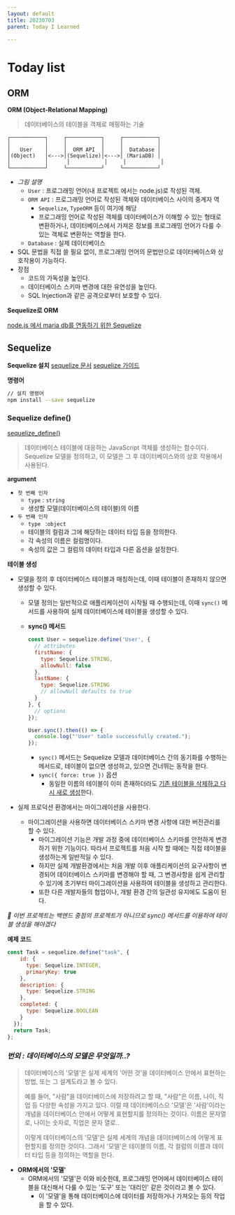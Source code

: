 ```yaml
---
layout: default
title: 20230703
parent: Today I Learned

---
```


# Today list 

## ORM

**ORM (Object-Relational Mapping)**

> 데이터베이스의 테이블을 객체로 매핑하는 기술

```
┌───────────┐     ┌───────────┐     ┌───────────┐
│           │     │           │     │           │
│   User    │     │  ORM API  │     │  Database │
│(Object)   │<--->│(Sequelize)│<--->│ (MariaDB) │
│           │      │           │     │           │
└───────────┘     └───────────┘     └───────────┘
```

- *그림 설명*
  - `User` : 프로그래밍 언어(내 프로젝트 에서는 node.js)로 작성된 객체.
  - `ORM API` : 프로그래밍 언어로 작성된 객체와 데이터베이스 사이의 중계자 역
    - `Sequelize`, `TypeORM` 등이 여기에 해당
    - 프로그래밍 언어로 작성된 객체를 데이터베이스가 이해할 수 있는 형태로 변환하거나, 데이터베이스에서 가져온 정보를 프로그래밍 언어가 다룰 수 있는 객체로 변환하는 역할을 한다.
  - `Database` : 실제 데이터베이스
- SQL 문법을 직접 쓸 필요 없이, 프로그래밍 언어의 문법만으로 데이터베이스와 상호작용이 가능하다.
- 장점
  - 코드의 가독성을 높인다.
  - 데이터베이스 스키마 변경에 대한 유연성을 높인다.
  - SQL Injection과 같은 공격으로부터 보호할 수 있다.



**Sequelize로 ORM**

[node.js 에서 maria db를 연동하기 위한 Sequelize](https://mariadb.com/ko/resources/blog/using-the-mariadb-node-js-driver-with-sequelize/)



## Sequelize

**Sequelize 설치**
[sequelize 문서](https://www.npmjs.com/package/sequelize)
[sequelize 가이드](https://sequelize.org/docs/v6/)

**명령어**

```bash
// 설치 명령어
npm install --save sequelize
```



### **Sequelize define()**

[sequelize_define()](https://sequelize.org/docs/v6/core-concepts/model-basics/)

> 데이터베이스 테이블에 대응하는 JavaScript 객체를 생성하는 함수이다.
> Sequelize 모델을 정의하고, 이 모델은 그 후 데이터베이스와의 상호 작용에서 사용된다.	

**argument**

- `첫 번째 인자`
  - `type` :  `string`
  - 생성할 모델(데이터베이스의 테이블)의 이름
- `두 번쨰 인자`
  - `type ` :`object`
  - 테이블의 컬럼과 그에 해당하는 데이터 타입 등을 정의한다.
  - 각 속성의 이름은 컬럼명이다.
  - 속성의 값은 그 컬럼의 데이터 타입과 다른 옵션을 설정한다.



**테이블 생성**

- 모델을 정의 후 데이터베이스 테이블과 매칭하는데, 이때 테이블이 존재하지 않으면 생성할 수 있다.

  - 모델 정의는 일반적으로 애플리케이션이 시작될 때 수행되는데, 이때 `sync()` 메서드를 사용하여 실제 데이터베이스에 테이블을 생성할 수 있다.

  - **sync() 메서드**

    ```js
    const User = sequelize.define('User', {
      // attributes
      firstName: {
        type: Sequelize.STRING,
        allowNull: false
      },
      lastName: {
        type: Sequelize.STRING
        // allowNull defaults to true
      }
    }, {
      // options
    });
    
    User.sync().then(() => {
      console.log("'User' table successfully created.");
    });
    ```

    - `sync()` 메서드는 Sequelize 모델과 데이터베이스 간의 동기화를 수행하는 메서드로, 테이블이 없으면 생성하고, 있으면 건너뛰는 동작을 한다.
    - `sync({ force: true })` 옵션
      - 동일한 이름의 테이블이 이미 존재하더라도 <u>기존 테이블을 삭제하고 다시 새로 생성</u>한다.

- 실제 프로덕션 환경에서는 마이그레이션을 사용한다.
  - 마이그레이션을 사용하면 데이터베이스 스키마 변경 사항에 대한 버전관리를 할 수 있다.
    - 마이그레이션 기능은 개발 과정 중에 데이터베이스 스키마를 안전하게 변경하기 위한 기능이다. 따라서 프로젝트를 처음 시작 할 때에는 직접 테이블을 생성하는게 일반적일 수 있다.
    - 하지만 실제 개발환경에서는 처음 개발 이후 애플리케이션의 요구사항이 변경되어 데이터베이스 스키마를 변경해야 할 때, 그 변경사항을 쉽게 관리할 수 있기에 초기부터 마이그레이션을 사용하여 테이블을 생성하고 관리한다.
    - 또한 다른 개발자들의 협업이나, 개발 환경 간의 일관성 유지에도 도움이 된다.

*🐥 이번 프로젝트는 백엔드 중점의 프로젝트가 아니므로 sync() 메서드를 이용하여 테이블 생성을 해야겠다*


**예제 코드**

```js
const Task = sequelize.define("task", {
    id: {
      type: Sequelize.INTEGER,
      primaryKey: true
    },
    description: {
      type: Sequelize.STRING
    },
    completed: {
      type: Sequelize.BOOLEAN
    }
  });
  return Task;
};
```





### *번외 : 데이터베이스의 모델은 무엇일까..?*

> 데이터베이스의 '모델'은 실제 세계의 '어떤 것'을 데이터베이스 안에서 표현하는 방법, 또는 그 설계도라고 볼 수 있다.
>
> 예를 들어, "사람"을 데이터베이스에 저장하려고 할 때, "사람"은 이름, 나이, 직업 등 다양한 속성을 가지고 있다.
> 이럴 때 데이터베이스으 '모델'은 '사람'이라는 개념을 데이터베이스 안에서 어떻게 표현할지를 정의하는 것이다. 이름은 문자열로, 나이는 숫자로, 직업은 문자 열로..
>
> 이렇게 데이터베이스의 '모델'은 실제 세계의 개념을 데이터베이스에 어떻게 표현할지를 정의한 것이다. 그래서 '모델'은 테이블의 이름, 각 컬럼의 이름과 데이터 타입 등을 정의하는 역할을 한다.

- **ORM에서의 '모델'**
  - ORM에서의 '모델'은 이와 비슷한데, 프로그래밍 언어에서 데이터베이스 테이블을 대신해서 다룰 수 있는 '도구' 또는 '대리인' 같은 것이라고 볼 수 있다. 
    - 이 '모델'을 통해 데이터베이스에 데이터를 저장하거나 가져오는 등의 작업을 할 수 있다.